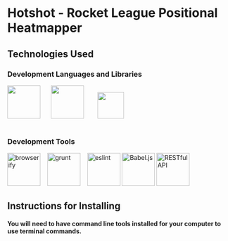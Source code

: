 <h1 style="font-weight: bold">Hotshot - Rocket League Positional Heatmapper</h1>

<h3></h3>

<h2 style="font-weight: bold;"> Technologies Used
<h3>Development Languages and Libraries</h3>

<p float="left">
  <img src="https://energyframeworks.com/wp-content/uploads/2013/12/html5-css-javascript-logos.png" height="75">&nbsp;&nbsp;&nbsp;&nbsp;&nbsp;
  <img src="https://www.patrick-wied.at/static/heatmapjs/assets/img/social.jpg" height="75"/>&nbsp;&nbsp;&nbsp;&nbsp;&nbsp;&nbsp;&nbsp;
  <img src="https://bulma.io/images/bulma-logo.png" height="60"/>
</p>

<h1></h1>
<h3>Development Tools</h3>

<p float="left">
  <img src="https://i.pinimg.com/originals/52/c1/fb/52c1fbca3e9e8f6fbc84272a171ac815.png" alt="browserify" height="75"/>&nbsp;&nbsp;&nbsp;
  <img src="https://blog.toggl.com/wp-content/uploads/2018/08/grunt-logo.png" alt="grunt" height="75"/>&nbsp;&nbsp;&nbsp;
  <img src="https://www.vectorlogo.zone/logos/eslint/eslint-card.png" alt="eslint" height="75">
  <img src="https://upload.wikimedia.org/wikipedia/commons/thumb/0/02/Babel_Logo.svg/1280px-Babel_Logo.svg.png" alt="Babel.js" height="75"/>
  <img src="http://www.softwaresamurai.org/wp-content/uploads/2017/12/RESTfil-API.png" alt="RESTful API" height="75"/>
</p>

<h2>Instructions for Installing</h2>

<h4> You will need to have command line tools installed for your computer to use terminal commands.</h4>
